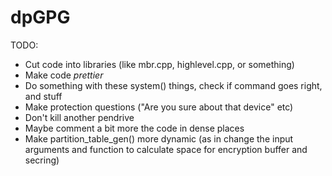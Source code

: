 # dpGPG

TODO:
- Cut code into libraries (like mbr.cpp, highlevel.cpp, or something)
- Make code *prettier*
- Do something with these system() things, check if command goes right, and stuff
- Make protection questions ("Are you sure about that device" etc)
- Don't kill another pendrive
- Maybe comment a bit more the code in dense places
- Make partition_table_gen() more dynamic (as in change the input arguments and function to calculate space for encryption buffer and secring)

